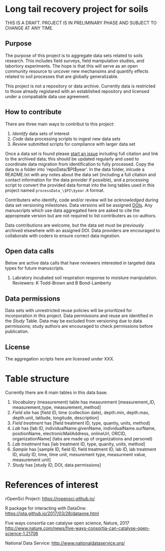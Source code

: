 # Long tail recovery project for soils

THIS IS A DRAFT. PROJECT IS IN PRELIMINARY PHASE AND SUBJECT TO CHANGE AT ANY TIME.

## Purpose

The purpose of this project is to aggregate data sets related to soils research. This includes field surveys, field manipulation studies, and labortory experiments. The hope is that this will serve as an open community resource to uncover new mechansims and quantify effects related to soil processes that are globally generalizable.

This project is not a repository or data archive. Currently data is restricted to those already registared with an established repository and licensed under a compatiable data use agreement.

## How to contribute

There are three main ways to contribut to this project:
1) *Identify* data sets of interest
2) *Code* data processing scripts to ingest new data sets
3) *Review* submitted scripts for compliance with larger data set

Once a data set is found please [start an issue](https://github.com/ktoddbrown/soils-long-tail-recovery/issues) including full citation and link to the archived data; this should be updated regularly and used to coordinate data migration from identification to fully processed.
Copy the data to a folder into 'repoData/\$PI\$year'.
In the data folder, inlcude a README.txt with any notes about the data set (including a full citation and contact information for the data provider if possible), and a processing script to convert the provided data format into the long tables used in this project named `processData_\$PI\$year.R` format.

Contributers who identify, code and/or review will be *acknowledged* during data set versioning milestones. Data versions will be assigned [DOIs](https://en.wikipedia.org/wiki/Digital_object_identifier). Any manuscripts which use data aggregated here are asked to cite the appropreate version but are not required to list contributers as co-authors.

Data contributions are welcome, but the data set must be previously archived elsewhere with an assigned DOI. Data providers are encouraged to collaborate with coders to ensure correct data ingestion.

## Open data calls

Below are active data calls that have reviewers interested in targeted data types for future manuscripts.

1) Labratory incubated soil respiration response to moisture manipulation. Reviewers: K Todd-Brown and B Bond-Lamberty

## Data permissions

Data sets with unrestricted reuse policies will be prioritized for incorporation in this project.
Data permissions and reuse are identified in the *Study* Table.
Data may be excluded from versioning due to data permissions; study authors are encouraged to check permissions before publication.

## License

The aggregation scripts here are licensed under XXX.

# Table structure

Currently there are 6 main tables in this data base. 
1) *Vocabulary* (measurement) table has measurement [measurement_ID, measurement_type, measurement_method]
2) *Field site* has [field ID, time (collection date), depth.min, depth.max, depth.unit, latitude, longitude, description]
3) *Field treatment* has [field treatment ID, type, quantiy, units, method]
4) *Lab* has [lab ID, individualName.givenName, individualName.surName, positionName, electronicMailAddress, onlineUrl, ORCID, organizationName] (labs are made up of organizations and personel)
5) *Lab treatment* has [lab treatment ID, type, quanity, units, method]
6) *Sample* has [sample ID, field ID, field treatment ID, lab ID, lab treatment ID, study ID, time, time unit, mesurement type, measurment value, measurement unit]
7) *Study* has [study ID, DOI, data permissions]


# References of interest

rOpenSci Project: https://ropensci.github.io/

R package for interacting with DataOne: https://jsta.github.io/2017/03/28/dataone.html

Five ways consortia can catalyse open science, Nature, 2017 http://www.nature.com/news/five-ways-consortia-can-catalyse-open-science-1.21706

National Data Service: http://www.nationaldataservice.org/
